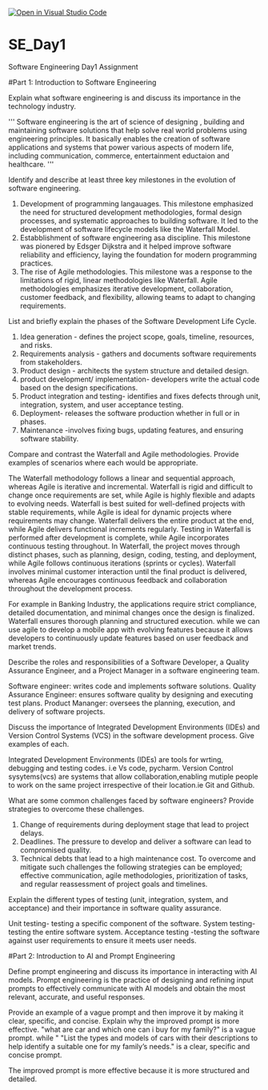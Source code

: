 [![Open in Visual Studio Code](https://classroom.github.com/assets/open-in-vscode-2e0aaae1b6195c2367325f4f02e2d04e9abb55f0b24a779b69b11b9e10269abc.svg)](https://classroom.github.com/online_ide?assignment_repo_id=18363964&assignment_repo_type=AssignmentRepo)
# SE_Day1
Software Engineering Day1 Assignment

#Part 1: Introduction to Software Engineering

Explain what software engineering is and discuss its importance in the technology industry.

'''
Software engineering is the art of science  of designing , building and maintaining software solutions  that help solve real world problems using engineering principles.
It basically enables the creation of software applications and systems that power various aspects of modern life, including communication, commerce, entertainment eductaion and healthcare.
'''

Identify and describe at least three key milestones in the evolution of software engineering.
1. Development of programming langauages.
   This milestone emphasized the need for structured development methodologies, formal design processes, and systematic approaches to building software.
    It led to the development of software lifecycle models like the Waterfall Model.
2. Estabblishment of software engineering asa discipline.
   This milestone  was pionered by  Edsger Dijkstra and it helped improve software reliability and efficiency, laying the foundation for modern programming practices.
3. The rise of Agile methodologies.
   This milestone was a response to the limitations of rigid, linear methodologies like Waterfall.
    Agile methodologies emphasizes iterative development, collaboration, customer feedback, and flexibility, allowing teams to adapt to changing requirements.
   


List and briefly explain the phases of the Software Development Life Cycle.
1. Idea generation - defines the project scope, goals, timeline, resources, and risks.
2.  Requirements analysis - gathers and documents software requirements from stakeholders.
3.  Product design - architects the system structure and detailed design. 
4.  product development/ implementation- developers write the actual code based on the design specifications.
5.  Product integration and testing- identifies and fixes defects through unit, integration, system, and user acceptance testing.
6.  Deployment- releases the software production whether in full or in phases.
7.  Maintenance -involves fixing bugs, updating features, and ensuring software stability.
   

Compare and contrast the Waterfall and Agile methodologies. Provide examples of scenarios where each would be appropriate.

The Waterfall methodology follows a linear and sequential approach, whereas Agile is iterative and incremental. Waterfall is rigid and difficult to change once requirements are set, while Agile is highly flexible and adapts to evolving needs.
Waterfall is best suited for well-defined projects with stable requirements, while Agile is ideal for dynamic projects where requirements may change.
Waterfall delivers the entire product at the end, while Agile delivers functional increments regularly. Testing in Waterfall is performed after development is complete, while Agile incorporates continuous testing throughout.
In Waterfall, the project moves through distinct phases, such as planning, design, coding, testing, and deployment, while Agile follows continuous iterations (sprints or cycles). Waterfall involves minimal customer interaction until the final product is delivered, whereas Agile encourages continuous feedback and collaboration throughout the development process.

For example in Banking Industry, the applications require strict compliance, detailed documentation, and minimal changes once the design is finalized. Waterfall ensures thorough planning and structured execution.
while we can use agile to develop a mobile app with evolving features because it allows developers to continuously update features based on user feedback and market trends.

Describe the roles and responsibilities of a Software Developer, a Quality Assurance Engineer, and a Project Manager in a software engineering team.

Software engineer: writes code and implements software solutions.
Quality Assurance Engineer: ensures software quality by designing and executing test plans.
Product Mananger: oversees the planning, execution, and delivery of software projects.


Discuss the importance of Integrated Development Environments (IDEs) and Version Control Systems (VCS) in the software development process. Give examples of each.

 Integrated Development Environments (IDEs)  are tools for wrting, debugging and testing codes. i.e Vs code, pycharm.
 Version Control sysytems(vcs) are systems that allow collaboration,enabling mutiple people to work on the same project irrespective of their location.ie Git and Github.
 
What are some common challenges faced by software engineers? Provide strategies to overcome these challenges.

1. Change of requirements during deployment stage that lead to project delays.
2. Deadlines. The pressure to develop and deliver a software can lead to compromised quality.
3. Technical debts that lead to a high maintenance cost.
To overcome and mitigate such challenges the following strategies can be employed; effective communication, agile methodologies, prioritization of tasks, and regular reassessment of project goals and timelines.


Explain the different types of testing (unit, integration, system, and acceptance) and their importance in software quality assurance.

Unit testing- testing a specific component of the software.
System testing- testing the entire software system.
Acceptance testing -testing the software against user requirements to ensure it meets user needs.


#Part 2: Introduction to AI and Prompt Engineering


Define prompt engineering and discuss its importance in interacting with AI models.
Prompt engineering is the practice of designing and refining input prompts to effectively communicate with AI models and obtain the most relevant, accurate, and useful responses. 

Provide an example of a vague prompt and then improve it by making it clear, specific, and concise. Explain why the improved prompt is more effective. 
"what are car and which one can i buy for my family?" is a vague prompt.
while " "List the types and models of cars with their descriptions to help identify a suitable one for my family’s needs." is a clear, specific and concise prompt.

The improved prompt is more effective because it is more structured and detailed.
